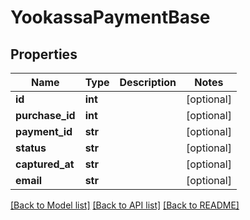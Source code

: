 # YookassaPaymentBase

## Properties
Name | Type | Description | Notes
------------ | ------------- | ------------- | -------------
**id** | **int** |  | [optional] 
**purchase_id** | **int** |  | [optional] 
**payment_id** | **str** |  | [optional] 
**status** | **str** |  | [optional] 
**captured_at** | **str** |  | [optional] 
**email** | **str** |  | [optional] 

[[Back to Model list]](../README.md#documentation-for-models) [[Back to API list]](../README.md#documentation-for-api-endpoints) [[Back to README]](../README.md)


